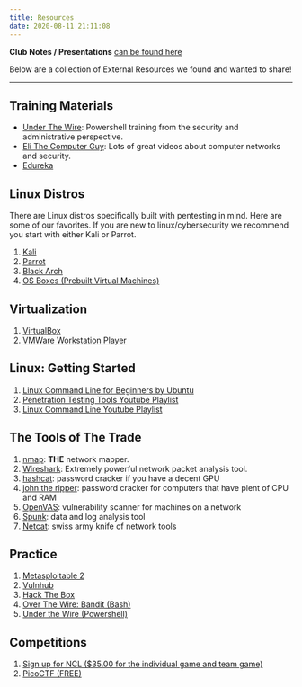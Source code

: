 ```yaml
---
title: Resources
date: 2020-08-11 21:11:08
---
```



**Club Notes / Presentations** [can be found here](/notes)

Below are a collection of External Resources we found and wanted to share!
___

## Training Materials
- [Under The Wire](https://www.underthewire.tech/):
  Powershell training from the security and administrative perspective.
- [Eli The Computer Guy](https://www.youtube.com/playlist?list=PLJcaPjxegjBUIkqq4aC-elec9HH37L0K5):
  Lots of great videos about computer networks and security.
- [Edureka](https://www.youtube.com/playlist?list=PL9ooVrP1hQOGPQVeapGsJCktzIO4DtI4_)

## Linux Distros
There are Linux distros specifically built with pentesting in mind. Here are some of our favorites. 
If you are new to linux/cybersecurity we recommend you start with either Kali or Parrot.
1. [Kali](https://www.kali.org/downloads/)
2. [Parrot](https://parrotlinux.org/download/)
3. [Black Arch](https://www.blackarch.org/downloads.html)
4. [OS Boxes (Prebuilt Virtual Machines)](https://www.osboxes.org/)

## Virtualization

1. [VirtualBox](https://www.virtualbox.org/wiki/Downloads)
2. [VMWare Workstation Player](https://www.vmware.com/products/workstation-player/workstation-player-evaluation.html)

## Linux: Getting Started

1. [Linux Command Line for Beginners by Ubuntu](https://ubuntu.com/tutorials/command-line-for-beginners)
2. [Penetration Testing Tools Youtube Playlist](https://www.youtube.com/playlist?list=PLBf0hzazHTGOEuhPQSnq-Ej8jRyXxfYvl)
3. [Linux Command Line Youtube Playlist](https://www.youtube.com/playlist?list=PLBf0hzazHTGMh2fe2MFf3lCgk0rKmS2by)

## The Tools of The Trade

1. [nmap](https://nmap.org/): **THE** network mapper.
2. [Wireshark](https://www.wireshark.org/): Extremely powerful network packet analysis tool.
3. [hashcat](https://hashcat.net/hashcat/): password cracker if you have a decent GPU
4. [john the ripper](https://www.openwall.com/john/): password cracker for computers that have plent of CPU and RAM
5. [OpenVAS](https://www.openvas.org/): vulnerability scanner for machines on a network
6. [Spunk](https://www.splunk.com/): data and log analysis tool
7. [Netcat](http://netcat.sourceforge.net/): swiss army knife of network tools

## Practice

1. [Metasploitable 2](https://sourceforge.net/projects/metasploitable/)
2. [Vulnhub](https://www.vulnhub.com/)
3. [Hack The Box](https://www.hackthebox.eu/)
4. [Over The Wire: Bandit (Bash)](https://overthewire.org/wargames/bandit/)
5. [Under the Wire (Powershell)](https://underthewire.tech/)

## Competitions
1. [Sign up for NCL ($35.00 for the individual game and team game)](https://nationalcyberleague.org/)
2. [PicoCTF (FREE)](https://picoctf.com/)
